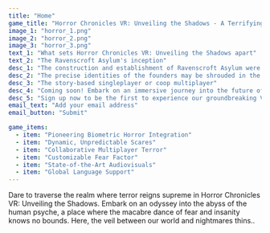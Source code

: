 ```yaml
---
title: "Home"
game_title: "Horror Chronicles VR: Unveiling the Shadows - A Terrifying Journey Awaits"
image_1: "horror_1.png"
image_2: "horror_2.png"
image_3: "horror_3.png"
text_1: "What sets Horror Chronicles VR: Unveiling the Shadows apart"
text_2: "The Ravenscroft Asylum's inception"
desc_1: "The construction and establishment of Ravenscroft Asylum were initiated by a philanthropic group of individuals with the shared vision of providing a sanctuary for the mentally afflicted. Led by visionary founders who believed in progressive approaches to psychiatric care, Ravenscroft Asylum was conceived as a haven of healing, a place where those grappling with the intricacies of the human mind could find respite and understanding."
desc_2: "The precise identities of the founders may be shrouded in the passage of time, and the historical records might be incomplete or obscured. However, their collective aim was to create an institution that would pioneer compassionate and innovative treatments for mental health, far removed from the harsh and stigmatizing conditions prevalent in the era."
desc_3: "The story-based singleplayer or coop multiplayer"
desc_4: "Coming soon! Embark on an immersive journey into the future of gaming!"
desc_5: "Sign up now to be the first to experience our groundbreaking VR game. Stay informed about exclusive previews, updates, and release dates. Don't miss out on this epic adventure – join us today!"
email_text: "Add your email address"
email_button: "Submit"

game_items:
  - item: "Pioneering Biometric Horror Integration"
  - item: "Dynamic, Unpredictable Scares"
  - item: "Collaborative Multiplayer Terror"
  - item: "Customizable Fear Factor"
  - item: "State-of-the-Art Audiovisuals"
  - item: "Global Language Support"
---
```


Dare to traverse the realm where terror reigns supreme in Horror Chronicles VR: Unveiling the Shadows. Embark on an odyssey into the abyss of the human psyche, a place where the macabre dance of fear and insanity knows no bounds. Here, the veil between our world and nightmares thins..
